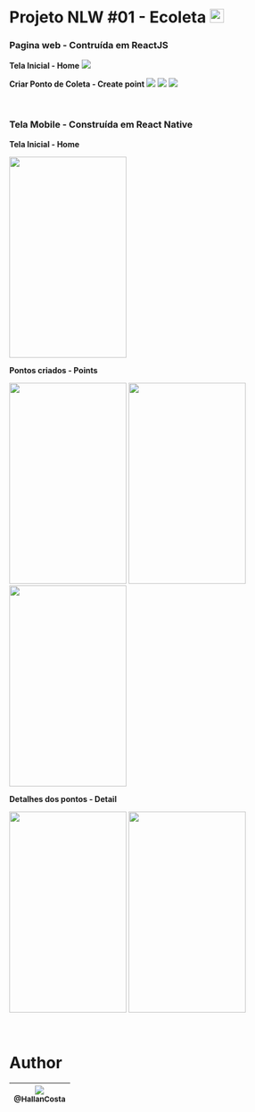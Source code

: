 # Projeto NLW #01 - Ecoleta <img src="https://user-images.githubusercontent.com/60573155/85929225-728b8d00-b889-11ea-849e-2e1299216c00.PNG" width="25px" height="25px" >

### Pagina web - Contruída em ReactJS

**Tela Inicial - Home**
<img src="https://user-images.githubusercontent.com/60573155/85915407-a4ffa080-b81d-11ea-803c-c3378549392a.PNG">

**Criar Ponto de Coleta - Create point**
<img src="https://user-images.githubusercontent.com/60573155/85915387-71bd1180-b81d-11ea-8383-26b5913a94e8.PNG">
<img src="https://user-images.githubusercontent.com/60573155/85915388-7255a800-b81d-11ea-9e21-e7467aa6678e.PNG">
<img src="https://user-images.githubusercontent.com/60573155/85915390-72ee3e80-b81d-11ea-938f-0c3afcea4021.PNG">

<br>

### Tela Mobile - Construída em React Native

**Tela Inicial - Home**<br>

<img src="https://user-images.githubusercontent.com/60573155/85928986-81714000-b887-11ea-9741-d51cf30dc494.jpeg" width="210px" height="360px">

<br>

**Pontos criados - Points**<br>

<img src="https://user-images.githubusercontent.com/60573155/85928978-7d452280-b887-11ea-8f8c-e36919ea0ab4.jpeg" width="210px" height="360px"> <img src="https://user-images.githubusercontent.com/60573155/85928980-7fa77c80-b887-11ea-96c6-978b0810013b.jpeg" width="210px" height="360px"> <img src="https://user-images.githubusercontent.com/60573155/85928981-80401300-b887-11ea-9443-4757ff57587e.jpeg" width="210px" height="360px">

**Detalhes dos pontos - Detail**<br>

<img src="https://user-images.githubusercontent.com/60573155/85928982-80d8a980-b887-11ea-9181-4b3a5bd323aa.jpeg" width="210px" height="360px"> <img src="https://user-images.githubusercontent.com/60573155/85928984-80d8a980-b887-11ea-8b50-74f0728d5a0b.jpeg" width="210px" height="360px">

<br>

# Author
| [<img src="https://avatars2.githubusercontent.com/u/60573155?s=115&v=3"><br><sub>@HallanCosta</sub>](https://github.com/HallanCosta) |
| :---: |